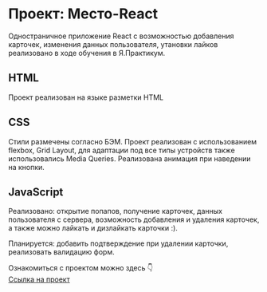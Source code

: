 # Проект: Место-React

Одностраничное приложение React с возможностью добавления карточек, изменения данных пользователя, утановки лайков реализовано в ходе обучения в Я.Практикум.

## HTML

Проект реализован на языке разметки HTML

## CSS

Стили размечены согласно БЭМ. Проект реализован с использованием flexbox, Grid Layout, 
для адаптации под все типы устройств также использовались Media Queries. Реализована анимация при наведении на кнопки.

## JavaScript

Реализовано: открытие попапов, получение карточек, данных пользователя с сервера, возможность добавления и удаления карточек, а также можно лайкать и дизлайкать карточки :).

Планируется: добавить подтверждение при удалении карточки, реализовать валидацию форм.

Ознакомиться с проектом можно здесь 👇  
[Ссылка на проект ](https://ryabtseva-ekaterina.github.io/mesto-react/)
